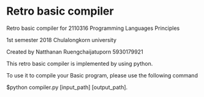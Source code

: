 # Retro basic compiler
Retro basic compiler for 2110316 Programming Languages Principles

1st semester 2018 Chulalongkorn university

Created by Natthanan Ruengchaijatuporn 5930179921

This retro basic compiler is implemented by using python.

To use it to compile your Basic program, please use the following command 

$python compiler.py [input_path] [output_path].
